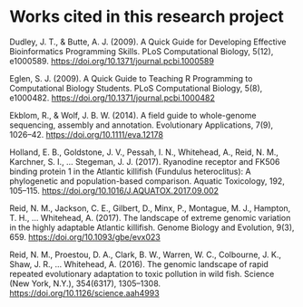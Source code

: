 # Works cited in this research project 
Dudley, J. T., & Butte, A. J. (2009). A Quick Guide for Developing Effective Bioinformatics Programming Skills. PLoS                            Computational Biology, 5(12), e1000589. https://doi.org/10.1371/journal.pcbi.1000589

Eglen, S. J. (2009). A Quick Guide to Teaching R Programming to Computational Biology Students. PLoS Computational Biology, 5(8), e1000482. https://doi.org/10.1371/journal.pcbi.1000482

Ekblom, R., & Wolf, J. B. W. (2014). A field guide to whole-genome sequencing, assembly and annotation. Evolutionary Applications, 7(9), 1026–42. https://doi.org/10.1111/eva.12178

Holland, E. B., Goldstone, J. V., Pessah, I. N., Whitehead, A., Reid, N. M., Karchner, S. I., … Stegeman, J. J. (2017). Ryanodine receptor and FK506 binding protein 1 in the Atlantic killifish (Fundulus heteroclitus): A phylogenetic and population-based comparison. Aquatic Toxicology, 192, 105–115. https://doi.org/10.1016/J.AQUATOX.2017.09.002

Reid, N. M., Jackson, C. E., Gilbert, D., Minx, P., Montague, M. J., Hampton, T. H., … Whitehead, A. (2017). The landscape of extreme genomic variation in the highly adaptable Atlantic killifish. Genome Biology and Evolution, 9(3), 659. https://doi.org/10.1093/gbe/evx023

Reid, N. M., Proestou, D. A., Clark, B. W., Warren, W. C., Colbourne, J. K., Shaw, J. R., … Whitehead, A. (2016). The genomic landscape of rapid repeated evolutionary adaptation to toxic pollution in wild fish. Science (New York, N.Y.), 354(6317), 1305–1308. https://doi.org/10.1126/science.aah4993
